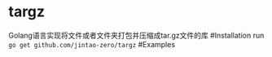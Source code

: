 # targz
Golang语言实现将文件或者文件夹打包并压缩成tar.gz文件的库
#Installation
run
    `go get github.com/jintao-zero/targz`
#Examples

